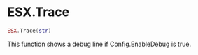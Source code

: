 # ESX.Trace

```lua
ESX.Trace(str)
```

This function shows a debug line if Config.EnableDebug is true.
